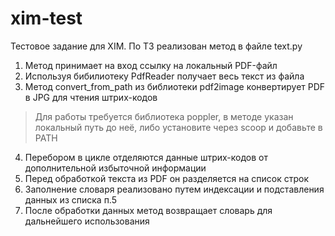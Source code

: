 # xim-test

Тестовое задание для XIM.
По ТЗ реализован метод в файле text.py

1. Метод принимает на вход ссылку на локальный PDF-файл
2. Используя бибилиотеку PdfReader получает весь текст из файла
3. Метод convert_from_path из библиотеки pdf2image конвертирует PDF в JPG для чтения штрих-кодов

> Для работы требуется библиотека poppler, в методе указан локальный путь до неё, либо установите через scoop и добавьте в PATH
4. Перебором в цикле отделяются данные штрих-кодов от дополнительной избыточной информации
5. Перед обработкой текста из PDF он разделяется на список строк
6. Заполнение словаря реализовано путем индексации и подставления данных из списка п.5
7. После обработки данных метод возвращает словарь для дальнейшего использования
